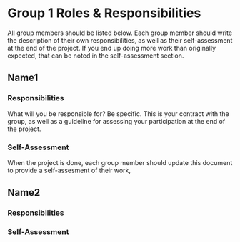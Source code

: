 # Group 1 Roles & Responsibilities

All group members should be listed below. Each group member should write the description of their own responsibilities, as well as their self-assessment at the end of the project. If you end up doing more work than originally expected, that can be noted in the self-assessment section. 

## Name1

### Responsibilities
What will you be responsible for? Be specific. This is your contract with the group, as well as a guideline for assessing your participation at the end of the project. 


### Self-Assessment
When the project is done, each group member should update this document to provide a self-assesment of their work, 


## Name2

### Responsibilities

### Self-Assessment
